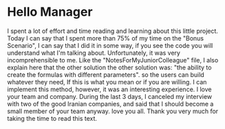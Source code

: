 # Hello Manager

I spent a lot of effort and time reading and learning about this little project.
Today I can say that I spent more than 75% of my time on the "Bonus Scenario",
I can say that I did it in some way, if you see the code you will understand what I'm talking about.
Unfortunately, it was very incomprehensible to me.
Like the "NotesForMyJuniorColleague" file,
I also explain here that the other solution the other solution was:
"the ability to create the formulas with different parameters".
so the users can build whatever they need,
If this is what you mean or if you are willing.
I can implement this method, however, it was an interesting experience.
I love your team and company. During the last 3 days,
I canceled my interview with two of the good Iranian companies,
and said that I should become a small member of your team anyway.
love you all. Thank you very much for taking the time to read this text.
